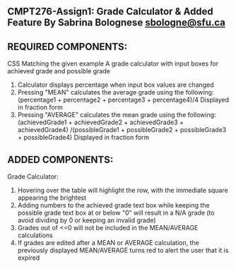 CMPT276-Assign1: Grade Calculator & Added Feature
By Sabrina Bolognese
sbologne@sfu.ca
-------------------------------------------------------------------------------


REQUIRED COMPONENTS:
--------------------
CSS Matching the given example
A grade calculator with input boxes for achieved grade and possible grade
  1) Calculator displays percentage when input box values are changed
  2) Pressing "MEAN" calculates the average grade using the following:
      (percentage1 + percentage2 + percentage3 + percentage4)/4
      Displayed in fraction form
  3) Pressing "AVERAGE" calculates the mean grade using the following:
      (achievedGrade1 + achievedGrade2 + achievedGrade3 + achievedGrade4)
      /(possibleGrade1 + possibleGrade2 + possibleGrade3 + possibleGrade4)
      Displayed in fraction form


ADDED COMPONENTS:
-----------------
Grade Calculator:
  1) Hovering over the table will highlight the row, with the immediate square
    appearing the brightest
  2) Adding numbers to the achieved grade text box while keeping the possible
    grade text box at or below "0" will result in a N/A grade (to avoid
    dividing by 0 or keeping an invalid grade)
  3) Grades out of <=0 will not be included in the MEAN/AVERAGE calculations
  4) If grades are edited after a MEAN or AVERAGE calculation, the previously
    displayed MEAN/AVERAGE turns red to alert the user that it is expired

